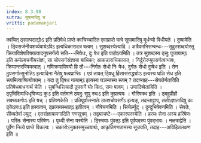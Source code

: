 ```yaml
---
index: 8.3.98
sutra: सुषामादिषु च
vritti: padamanjari
---
```


 क्वचित् ठ्सात्पदाद्योःऽ इति प्रतिषेधे प्राप्ते क्वचिच्चादित एवाप्राप्ते षत्वे सुषामादिषु मूर्धन्यो विधीयते । दुष्षामेति । ठ्विसर्जनीयशर्व्यवायेऽपिऽ इत्यधिकारादत्र षत्वम् । सुशब्दस्येत्यादि । अत्रैवमभिसम्बन्धः---सुदुस्शब्दयोस्तु क्रियाविशेषविषयत्वादनुपसर्गत्वे सति---निषेधः, दुः षेध इति पाठोऽयमिति । तत्र सुशब्दस्य ठ्सुः पूजायाम्ऽ इति कर्मप्रवचनीयसंज्ञा, सा चोपसर्गसंज्ञाया बाधिका; आकडाराधिकारात् । निर्दुरोरप्युपसर्गत्वाभावः, क्रियान्तरविषयत्वात् । गमिक्रयाविषयौ हि तौ---निर्गतः सेधो निः षेधः, दुर्गतः सेधो दुष्षेध इति । तेन ठुपसर्गात्सुनोतिऽ इत्यादिना नैतेषु षत्वप्राप्तिः । एवं तावत् ठ्षिधू हिंसासंराद्ध्योःऽ इत्यस्य घञि सेध इति रूपमित्याश्रित्योक्तम् । यदा तु ठ्षिध गत्याम्ऽ इत्यस्य घञन्तस्य रूपम् ? तदाप्याह---सेघतेर्गताविति प्रतिषेधबाधनार्थं चेति । सुषन्धिरित्यादौ ठुपसर्गे घोः किःऽ, समः षत्वम् । उणादिष्वेताविति । ठ्पृभिदिव्यधिधृषिभ्यऽ कुःऽ इति वर्तमाने ठपदुः सुपु स्थःऽ इति कुप्रत्ययः । गौरिषक्थ इति । ठ्बहुव्रीहौ सक्थ्यक्ष्णोःऽ इति षच् । प्रतिष्णकेति । प्रतिपूर्वात्स्नातेः ठातश्चोपसर्गेऽ इत्यङ्, तदन्ताट्टाप्, ततोऽज्ञातादिषु कः ठ्केऽणःऽ इति ह्रस्वत्वम्, ठ्प्रत्ययस्थात्ऽ इतीत्वम् । नौषेचनमिति । सिचेर्ल्युट् । दुन्दुभिषेवणमिति । सेवतेः, सीव्यतेर्वा ल्युट् । एतसंज्ञायामगादिति गणसूत्रम् । तद्व्याचष्टे---एकारपरस्येति । हरयः सेना अस्य हरिषेणः । परितः सेनास्य परिषेणः । पृथ्वी सेना यस्येति । ठ्स्त्रियाः पुंवत्ऽ इति पूर्वपदस्य पुंवद्भावः । नक्षत्राद्वेति । पूर्वेण नित्ये प्राप्ते विकल्पः । चकारोऽनुक्तसमुच्चयार्थः, आकृतिगणतामस्य सूचयति, तदाह---अविहितलक्षण इति ॥